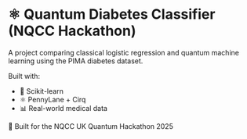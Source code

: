 # ⚛️ Quantum Diabetes Classifier (NQCC Hackathon)

A project comparing classical logistic regression and quantum machine learning using the PIMA diabetes dataset.

Built with:
- 🧠 Scikit-learn
- ⚛️ PennyLane + Cirq
- 📊 Real-world medical data

🚀 Built for the NQCC UK Quantum Hackathon 2025
